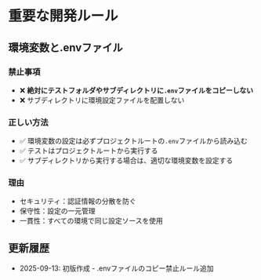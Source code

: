 # 重要な開発ルール

## 環境変数と.envファイル

### 禁止事項
- ❌ **絶対にテストフォルダやサブディレクトリに`.env`ファイルをコピーしない**
- ❌ サブディレクトリに環境設定ファイルを配置しない

### 正しい方法
- ✅ 環境変数の設定は必ずプロジェクトルートの`.env`ファイルから読み込む
- ✅ テストはプロジェクトルートから実行する
- ✅ サブディレクトリから実行する場合は、適切な環境変数を設定する

### 理由
- セキュリティ：認証情報の分散を防ぐ
- 保守性：設定の一元管理
- 一貫性：すべての環境で同じ設定ソースを使用

## 更新履歴
- 2025-09-13: 初版作成 - .envファイルのコピー禁止ルール追加